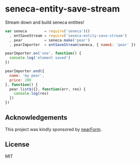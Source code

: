 seneca-entity-save-stream
===============

Stream down and build seneca entities!

```js
var seneca        = require('seneca')()
  , entSaveStream = require('seneca-entity-save-stream')
  , pear          = seneca.make('pear')
  , pearImporter  = entSaveStream(seneca, { name$: 'pear' })

pearImporter.on('one', function() {
  console.log('element saved')
})

pearImporter.end({
  name: 'my pear',
  price: 200
}, function() {
  pear.list$({}, function(err, res) {
    console.log(res)
  })
})
```

Acknowledgements
----------------

This project was kindly sponsored by [nearForm](http://nearform.com).

License
-------

MIT
